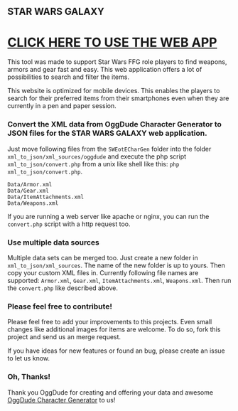 ## STAR WARS GALAXY

# [CLICK HERE TO USE THE WEB APP](https://ewebdevelopment.github.io/sw-galaxy)

This tool was made to support Star Wars FFG role players to find  weapons, armors and gear fast and easy.
This web application offers a lot of possibilities to search and filter the items.

This website is optimized for mobile devices. This enables the players to search for their preferred items
from their smartphones even when they are currently in a pen and paper session.

### Convert the XML data from OggDude Character Generator to JSON files for the STAR WARS GALAXY web application.

Just move following files from the `SWEotECharGen` folder into the folder `xml_to_json/xml_sources/oggdude` and execute
the php script `xml_to_json/convert.php` from a unix like shell like this: `php xml_to_json/convert.php`.

```
Data/Armor.xml
Data/Gear.xml
Data/ItemAttachments.xml
Data/Weapons.xml
```

If you are running a web server like apache or nginx, you can run the `convert.php` script with a http request too.

### Use multiple data sources

Multiple data sets can be merged too. Just create a new folder in `xml_to_json/xml_sources`. The name of the new folder is up to yours.
Then copy your custom XML files in. Currently following file names are supported: `Armor.xml`, `Gear.xml`, `ItemAttachments.xml`, `Weapons.xml`.
Then run the `convert.php` like described above.

### Please feel free to contribute!

Please feel free to add your improvements to this projects.
Even small changes like additional images for items are welcome.
To do so, fork this project and send us an merge request.

If you have ideas for new features or found an bug, please create an issue to let us know.

### Oh, Thanks!

Thank you OggDude for creating and offering your data and awesome [OggDude Character Generator](https://www.legendsofthegalaxy.com/Oggdude/) to us!